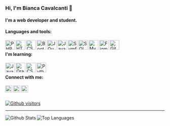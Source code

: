 ### Hi, I'm Bianca Cavalcanti 👋

#### I'm a web developer and student.

#### Languages and tools:

<img align="left" alt="PHP" title="PHP" width="30px" src="https://cdn.jsdelivr.net/npm/simple-icons@3.13.0/icons/php.svg" />
<img align="left" alt="HTML" title="HTML" width="30px" src="https://cdn.jsdelivr.net/npm/simple-icons@3.13.0/icons/html5.svg" />
<img align="left" alt="CSS" title="CSS" width="30px" src="https://cdn.jsdelivr.net/npm/simple-icons@3.13.0/icons/css3.svg" />
<img align="left" alt="Bootstrap" title="Bootstrap" width="30px" src="https://cdn.jsdelivr.net/npm/simple-icons@3.13.0/icons/bootstrap.svg" />
<img align="left" alt="JQuery" title="JQuery" width="30px" src="https://cdn.jsdelivr.net/npm/simple-icons@3.13.0/icons/jquery.svg" />
<img align="left" alt="JavaScript" title="JavaScript" width="30px" src="https://cdn.jsdelivr.net/npm/simple-icons@3.13.0/icons/javascript.svg" />
<img align="left" alt="Symfony" title="Symfony" width="30px" src="https://cdn.jsdelivr.net/npm/simple-icons@3.13.0/icons/symfony.svg" />
<img align="left" alt="SQL Server" title="SQL Server" width="30px" src="https://cdn.jsdelivr.net/npm/simple-icons@3.13.0/icons/microsoftsqlserver.svg" />
<img align="left" alt="MySQL" title="MySQL" width="30px" src="https://cdn.jsdelivr.net/npm/simple-icons@3.13.0/icons/mysql.svg" />
<img align="left" alt="Figma" title="Figma" width="30px" src="https://cdn.jsdelivr.net/npm/simple-icons@3.13.0/icons/figma.svg" />
<img align="left" alt="Git" title="Git" width="30px" src="https://cdn.jsdelivr.net/npm/simple-icons@3.13.0/icons/git.svg" />

<br>

#### I'm learning:

<img align="left" alt="Java" title="Java" width="30px" src="https://cdn.jsdelivr.net/npm/simple-icons@3.13.0/icons/java.svg" />
<img align="left" alt="Oracle" title="Oracle" width="30px" src="https://cdn.jsdelivr.net/npm/simple-icons@3.13.0/icons/oracle.svg" />
<img align="left" alt="CSharp" title="CSharp" width="30px" src="https://cdn.jsdelivr.net/npm/simple-icons@3.13.0/icons/csharp.svg" />
<img align="left" alt="Python" title="Python" width="30px" src="https://cdn.jsdelivr.net/npm/simple-icons@3.13.0/icons/python.svg" />

<br>

#### Connect with me:

[<img align="left" alt="LinkedIn" width="22px" src="https://cdn.jsdelivr.net/npm/simple-icons@v3/icons/linkedin.svg" />][linkedin]
[<img align="left" alt="Twitter" width="22px" src="https://cdn.jsdelivr.net/npm/simple-icons@v3/icons/facebook.svg" />][facebook]
[<img align="left" alt="Instagram" width="22px" src="https://cdn.jsdelivr.net/npm/simple-icons@v3/icons/instagram.svg" />][instagram]

<br>
<br>

[![Github visitors](https://visitor-badge.glitch.me/badge?page_id=bmCavalcanti.visitor-badge)](https://github.com/bmCavalcanti)

---

<img align="left" alt="Github Stats" src="https://github-readme-stats.vercel.app/api?username=bmCavalcanti&show_icons=true&count_private=true&custom_title=Github Stats&theme=material-palenight" />

<img align="left" alt="Top Languages" src="https://github-readme-stats.vercel.app/api/top-langs/?username=bmCavalcanti&layout=compact&theme=material-palenight" />

[facebook]: https://www.facebook.com/bmCavalcanti
[instagram]: https://www.instagram.com/bm_cavalcanti/
[linkedin]: https://www.linkedin.com/in/bmCavalcanti/
